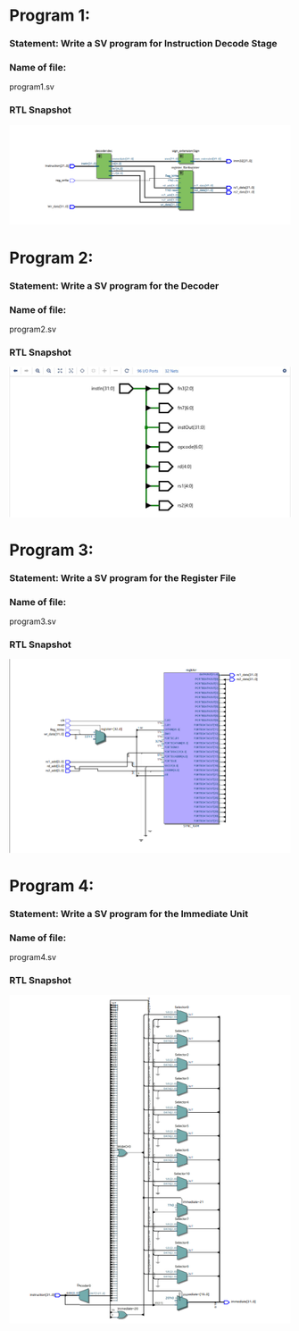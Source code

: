 # Program 1: 
### Statement: Write a SV program for Instruction Decode Stage

### Name of file:
program1.sv

### RTL Snapshot
![Screenshot of RTL view, full screen](<Instruction_Decode.png>)

# Program 2: 
### Statement: Write a SV program for the Decoder

### Name of file:
program2.sv

### RTL Snapshot
![Screenshot of RTL view, full screen](<Decoder.png>)

# Program 3: 
### Statement: Write a SV program for the Register File

### Name of file:
program3.sv

### RTL Snapshot
![Screenshot of RTL view, full screen](<RegisterFiles.png>)

# Program 4: 
### Statement: Write a SV program for the Immediate Unit

### Name of file:
program4.sv

### RTL Snapshot
![Screenshot of RTL view, full screen](<ImmediateUnit.png>)
